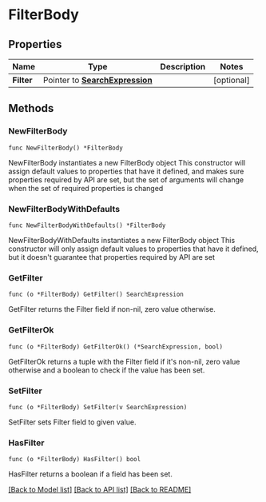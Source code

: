 # FilterBody

## Properties

Name | Type | Description | Notes
------------ | ------------- | ------------- | -------------
**Filter** | Pointer to [**SearchExpression**](SearchExpression.md) |  | [optional] 

## Methods

### NewFilterBody

`func NewFilterBody() *FilterBody`

NewFilterBody instantiates a new FilterBody object
This constructor will assign default values to properties that have it defined,
and makes sure properties required by API are set, but the set of arguments
will change when the set of required properties is changed

### NewFilterBodyWithDefaults

`func NewFilterBodyWithDefaults() *FilterBody`

NewFilterBodyWithDefaults instantiates a new FilterBody object
This constructor will only assign default values to properties that have it defined,
but it doesn't guarantee that properties required by API are set

### GetFilter

`func (o *FilterBody) GetFilter() SearchExpression`

GetFilter returns the Filter field if non-nil, zero value otherwise.

### GetFilterOk

`func (o *FilterBody) GetFilterOk() (*SearchExpression, bool)`

GetFilterOk returns a tuple with the Filter field if it's non-nil, zero value otherwise
and a boolean to check if the value has been set.

### SetFilter

`func (o *FilterBody) SetFilter(v SearchExpression)`

SetFilter sets Filter field to given value.

### HasFilter

`func (o *FilterBody) HasFilter() bool`

HasFilter returns a boolean if a field has been set.


[[Back to Model list]](../README.md#documentation-for-models) [[Back to API list]](../README.md#documentation-for-api-endpoints) [[Back to README]](../README.md)


